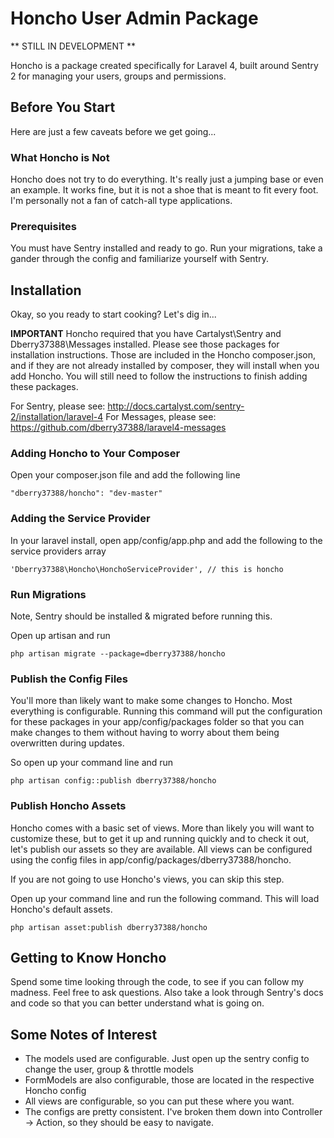 # Honcho User Admin Package


** STILL IN DEVELOPMENT **

Honcho is a package created specifically for Laravel 4, built around Sentry 2 for managing your users,
groups and permissions.

## Before You Start
Here are just a few caveats before we get going...

### What Honcho is Not
Honcho does not try to do everything. It's really just a jumping base or even an example. It works fine,
but it is not a shoe that is meant to fit every foot. I'm personally not a fan of catch-all type applications.

### Prerequisites
You must have Sentry installed and ready to go. Run your migrations, take a gander through the config and
familiarize yourself with Sentry.


## Installation
Okay, so you ready to start cooking?  Let's dig in...

**IMPORTANT**
Honcho required that you have Cartalyst\Sentry and Dberry37388\Messages installed. Please see those
packages for installation instructions. Those are included in the Honcho composer.json, and if they
are not already installed by composer, they will install when you add Honcho. You will still need
to follow the instructions to finish adding these packages.

For Sentry, please see: http://docs.cartalyst.com/sentry-2/installation/laravel-4
For Messages, please see: https://github.com/dberry37388/laravel4-messages

### Adding Honcho to Your Composer
Open your composer.json file and add the following line

 ```
"dberry37388/honcho": "dev-master"
 ```

### Adding the Service Provider
In your laravel install, open app/config/app.php and add the following to the service providers array

```
'Dberry37388\Honcho\HonchoServiceProvider', // this is honcho
```

### Run Migrations
Note, Sentry should be installed & migrated before running this.

Open up artisan and run

```
php artisan migrate --package=dberry37388/honcho
```

### Publish the Config Files
You'll more than likely want to make some changes to Honcho. Most everything is configurable. Running
this command will put the configuration for these packages in your app/config/packages folder so that
you can make changes to them without having to worry about them being overwritten during updates.

So open up your command line and run

```
php artisan config::publish dberry37388/honcho
```

### Publish Honcho Assets
Honcho comes with a basic set of views. More than likely you will want to customize these, but to get
it up and running quickly and to check it out, let's publish our assets so they are available. All
views can be configured using the config files in app/config/packages/dberry37388/honcho.

If you are not going to use Honcho's views, you can skip this step.

Open up your command line and run the following command.  This will load Honcho's default assets.

```
php artisan asset:publish dberry37388/honcho
```

## Getting to Know Honcho
Spend some time looking through the code, to see if you can follow my madness. Feel free to ask questions.
Also take a look through Sentry's docs and code so that you can better understand what is going on.

## Some Notes of Interest
- The models used are configurable. Just open up the sentry config to change the user, group & throttle models
- FormModels are also configurable, those are located in the respective Honcho config
- All views are configurable, so you can put these where you want.
- The configs are pretty consistent. I've broken them down into Controller -> Action, so they should be easy to navigate.